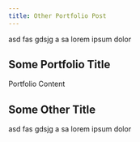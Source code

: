 ```yaml
---
title: Other Portfolio Post
---
```


asd fas gdsjg a sa lorem ipsum dolor

## Some Portfolio Title

Portfolio Content

## Some Other Title

asd fas gdsjg a sa lorem ipsum dolor